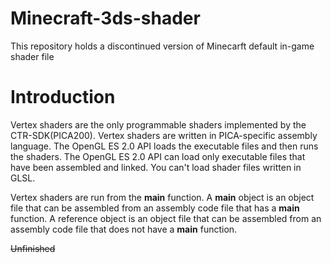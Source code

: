 # Minecraft-3ds-shader

This repository holds a discontinued version of Minecarft default in-game shader file

# Introduction

Vertex shaders are the only programmable shaders implemented by the CTR-SDK(PICA200). Vertex shaders are written in PICA-specific assembly language. The OpenGL ES 2.0 API loads the executable files and then runs the shaders. The OpenGL ES 2.0 API can load only executable files that have been assembled and linked. You can't load shader files written in GLSL.

Vertex shaders are run from the **main** function. A **main** object is an object file that can be assembled 
from an assembly code file that has a **main** function. A reference object is an object file that can be 
assembled from an assembly code file that does not have a **main** function.

~~Unfinished~~
